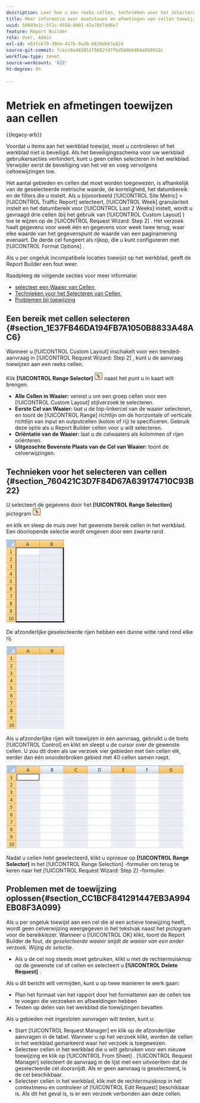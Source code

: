 ```yaml
---
description: Leer hoe u een reeks cellen, technieken voor het selecteren van cellen en problemen met de toewijzing van probleemoplossingen kunt selecteren.
title: Meer informatie over maatstaven en afmetingen van cellen toewijzen
uuid: 50893e1c-5f2c-4558-8001-41e70d74d6e7
feature: Report Builder
role: User, Admin
exl-id: e63fc679-39eb-417b-9a2b-6620db63a824
source-git-commit: fcecc8a493852f5682fd7fbd5b9bb484a850922c
workflow-type: tm+mt
source-wordcount: '622'
ht-degree: 0%

---
```


# Metriek en afmetingen toewijzen aan cellen

{{legacy-arb}}

Voordat u items aan het werkblad toewijst, moet u controleren of het werkblad niet is beveiligd. Als het beveiligingsschema voor uw werkblad gebruikersacties verhindert, kunt u geen cellen selecteren in het werkblad. Verwijder eerst de beveiliging van het vel en voeg vervolgens celtoewijzingen toe.

Het aantal gebieden en cellen dat moet worden toegewezen, is afhankelijk van de geselecteerde metrische waarde, de korreligheid, het datumbereik en de filters die u instelt. Als u bijvoorbeeld [!UICONTROL Site Metric] > [!UICONTROL Traffic Report] selecteert, [!UICONTROL Week] granulariteit instelt en het datumbereik voor [!UICONTROL Last 2 Weeks] instelt, wordt u gevraagd drie cellen (bij het gebruik van [!UICONTROL Custom Layout] ) toe te wijzen op de [!UICONTROL Request Wizard: Step 2] . Het verzoek haalt gegevens voor week één en gegevens voor week twee terug, waar elke waarde van het gegevenspunt de waarde van een paginamening evenaart. De derde cel fungeert als rijkop, die u kunt configureren met [!UICONTROL Format Options] .

Als u per ongeluk incompatibele locaties toewijst op het werkblad, geeft de Report Builder een fout weer.

Raadpleeg de volgende secties voor meer informatie:

* [&#x200B; selecteer een Waaier van Cellen &#x200B;](/help/analyze/legacy-report-builder/layout/map-metrics-and-dimensions-to-cells.md#section_1E37FB46DA194FB7A1050B8833A48AC6)
* [&#x200B; Technieken voor het Selecteren van Cellen &#x200B;](/help/analyze/legacy-report-builder/layout/map-metrics-and-dimensions-to-cells.md#section_760421C3D7F84D67A639174710C93B22)
* [Problemen bij toewijzing](/help/analyze/legacy-report-builder/layout/map-metrics-and-dimensions-to-cells.md#section_CC1BCF841291447EB3A994EB08F3A099)

## Een bereik met cellen selecteren {#section_1E37FB46DA194FB7A1050B8833A48AC6}

Wanneer u [!UICONTROL Custom Layout] inschakelt voor een trended-aanvraag in [!UICONTROL Request Wizard: Step 2] , kunt u de aanvraag toewijzen aan een reeks cellen.

Klik **[!UICONTROL Range Selector]** ![&#x200B; select_cell_icon.png &#x200B;](assets/select_cell_icon.png) naast het punt u in kaart wilt brengen.

* **Alle Cellen in Waaier:** vereist u om een groep cellen voor een [!UICONTROL Custom Layout] stijlverzoek te selecteren.
* **Eerste Cel van Waaier:** laat u de top-linkercel van de waaier selecteren, en toont de [!UICONTROL Range] richtlijn om de horizontale of verticale richtlijn van input en outputcellen (kolom of rij) te specificeren. Gebruik deze optie als u Report Builder cellen voor u wilt selecteren.
* **Oriëntatie van de Waaier:** laat u de celwaaiers als kolommen of rijen oriënteren.
* **Uitgezochte Bovenste Plaats van de Cel van Waaier:** toont de celverwijzingen.

## Technieken voor het selecteren van cellen {#section_760421C3D7F84D67A639174710C93B22}

U selecteert de gegevens door het **[!UICONTROL Range Selection]** pictogram ![&#x200B; te klikken select_cell_icon.png &#x200B;](assets/select_cell_icon.png)

en klik en sleep de muis over het gewenste bereik cellen in het werkblad. Een doorlopende selectie wordt omgeven door een zwarte rand.

![](assets/twenty_cells.gif)

De afzonderlijke geselecteerde rijen hebben een dunne witte rand rond elke rij.

![](assets/twoXten_cells_highlighted.gif)

Als u afzonderlijke rijen wilt toewijzen in één aanvraag, gebruikt u de toets [!UICONTROL Control] en klikt en sleept u de cursor over de gewenste cellen. U zou dit doen als uw verzoek vier gebieden met tien cellen elk, eerder dan één ononderbroken gebied met 40 cellen samen roept.

![](assets/map4.png)

Nadat u cellen hebt geselecteerd, klikt u opnieuw op **[!UICONTROL Range Selector]** in het [!UICONTROL Range Selection] -formulier om terug te keren naar het [!UICONTROL Request Wizard: Step 2] -formulier.

## Problemen met de toewijzing oplossen{#section_CC1BCF841291447EB3A994EB08F3A099}

Als u per ongeluk toewijst aan een cel die al een actieve toewijzing heeft, wordt geen celverwijzing weergegeven in het tekstvak naast het pictogram voor de bereikkiezer. Wanneer u [!UICONTROL OK] klikt, toont de Report Builder de fout, *de geselecteerde waaier snijdt de waaier van een ander verzoek. Wijzig de selectie.*

* Als u de cel nog steeds moet gebruiken, klikt u met de rechtermuisknop op de gewenste cel of cellen en selecteert u **[!UICONTROL Delete Request]** .

Als u dit bericht wilt vermijden, kunt u op twee manieren te werk gaan:

* Plan het formaat van het rapport door het formatteren aan de cellen toe te voegen die verzoeken en afbeeldingen hebben
* Testen op delen van het werkblad die toewijzingen bevatten

Als u gebieden met ingesloten aanvragen wilt testen, kunt u:

* Start [!UICONTROL Request Manager] en klik op de afzonderlijke aanvragen in de tabel. Wanneer u op het verzoek klikt, worden de cellen in het werkblad gemarkeerd waar het verzoek is toegewezen.
* Selecteer cellen in het werkblad die u wilt gebruiken voor een nieuwe toewijzing en klik op [!UICONTROL From Sheet] . [!UICONTROL Request Manager] selecteert de aanvraag in de lijst met een uitvoeritem dat de geselecteerde cel doorsnijdt. Als er geen aanvraag is geselecteerd, is de cel beschikbaar.
* Selecteer cellen in het werkblad, klik met de rechtermuisknop in het contextmenu en controleer of [!UICONTROL Edit Request] beschikbaar is. Als dit het geval is, is er een verzoek verbonden aan deze cellen.
